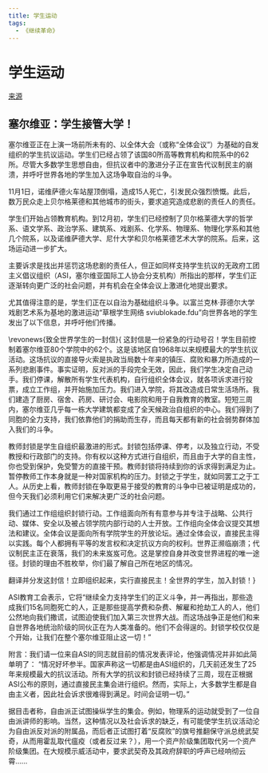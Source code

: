 ```yaml
---
title: 学生运动
tags:
  - 《继续革命》
---
```


# 学生运动

[来源](https://aitrus.info/node/6284)

## 塞尔维亚：学生接管大学！

塞尔维亚正在上演一场前所未有的、以全体大会（或称“全体会议”）为基础的自发组织的学生抗议运动。学生们已经占领了该国80所高等教育机构和院系中的62所。尽管大多数学生思想自由，但抗议者中的激进分子正在宣告代议制民主的崩溃，并呼吁世界各地的学生加入这场争取自治的斗争。

11月1日，诺维萨德火车站屋顶倒塌，造成15人死亡，引发民众强烈愤慨。此后，数万民众走上贝尔格莱德和其他城市的街头，要求追究造成悲剧的责任人的责任。

学生们开始占领教育机构。到12月初，学生们已经控制了贝尔格莱德大学的哲学系、语文学系、政治学系、建筑系、戏剧系、化学系、物理系、物理化学系和其他几个院系，以及诺维萨德大学、尼什大学和贝尔格莱德艺术大学的院系。后来，这场运动进一步扩大。

主要诉求是找出并惩罚这场悲剧的责任人，但正如同样支持学生抗议的无政府工团主义倡议组织（ASI，塞尔维亚国际工人协会分支机构）所指出的那样，学生们正逐渐转向更广泛的社会问题，并有机会在全体会议上激进化地提出要求。

尤其值得注意的是，学生们正在以自治为基础组织斗争。以富兰克林·菲德尔大学戏剧艺术系为基地的激进运动“草根学生网络 sviublokade.fdu”向世界各地的学生发出了以下信息，并呼吁他们传播。

\revonews{致全世界学生的一封信}{
这封信是一份紧急的行动号召！学生目前控制着塞尔维亚80个学院中的62个。这是该地区自1968年以来规模最大的学生抗议活动。这场抗议的直接导火索是执政当局数十年来的镇压、腐败和暴力所造成的一系列悲剧事件。事实证明，反对派的手段完全无效，因此，我们学生决定自己动手。我们停课，解散所有学生代表机构，自行组织全体会议，就各项诉求进行投票，成立工作组，并开始施加压力。我们进入学院，将其改造成日常生活场所。我们建造了厨房、宿舍、药房、研讨会、电影院和用于自我教育的教室。短短三周内，塞尔维亚几乎每一栋大学建筑都变成了全天候政治自组织的中心。我们得到了同胞的全力支持，我们依靠他们的捐助而生存，而且每天都有新的社会弱势群体加入我们的斗争。

教师封锁是学生自组织最激进的形式。封锁包括停课、停考，以及独立行动，不受教授和行政部门的支持。你有权以这种方式进行自组织，而且由于大学的自主性，你也受到保护，免受警方的直接干预。教师封锁将持续到你的诉求得到满足为止。暂停教师工作本身就是一种对国家机构的压力。封锁之于学生，就如同罢工之于工人。从历史上看，教师封锁在争取更易于接受的教育的斗争中已被证明是成功的，但今天我们必须利用它们来解决更广泛的社会问题。

我们通过工作组组织封锁行动。工作组面向所有有意参与并专注于战略、公共行动、媒体、安全以及被占领学院内部行动的人士开放。工作组向全体会议提交其想法和建议。全体会议是面向所有学院学生的开放论坛。通过全体会议，直接民主得以实践。每个人都拥有平等的发言权和决定抗议方向的权利。世界正濒临崩溃；代议制民主正在衰落，我们的未来岌岌可危。这是掌控自身并改变世界进程的唯一途径。封锁的理由不胜枚举，你们最了解自己所在地区的情况。

翻译并分发这封信！立即组织起来，实行直接民主！全世界的学生，加入封锁！}

ASI教育工会表示，它将“继续全力支持学生们的正义斗争，并一再指出，那些造成我们15名同胞死亡的人，正是那些提高学费和杂费、解雇和抢劫工人的人，他们公然地向我们撒谎，试图迫使我们加入第三次世界大战。而这场战争正是他们和来自世界各地统治阶级的同伙正在为人类准备的。他们不会得逞的。封锁学校仅仅是个开始，让我们在整个塞尔维亚阻止这一切！”

附言：我们请一位来自ASI的同志就目前的情况发表评论，他强调情况并非如此简单明了： “情况好坏参半。国家声称这一切都是由ASI组织的，几天前还发生了25年来规模最大的抗议活动。所有大学的抗议和封锁已经持续了三周，现在正根据ASI公布的原则，通过直接民主集会进行组织。然而，实际上，大多数学生都是自由主义者，因此社会诉求很难得到满足。时间会证明一切。”

据目击者称，自由派正试图操纵学生的集会。例如，物理系的运动就受到了一位自由派讲师的影响。当然，这种情况以及社会诉求的缺乏，有可能使学生抗议活动沦为自由派反对派的附属品，而后者正试图打着“反腐败”的旗号推翻保守派总统武契奇，从而用霍乱取代瘟疫（或者反过来？），用一个资产阶级集团取代另一个资产阶级集团。在大规模示威活动中，要求武契奇及其政府辞职的呼声已经响彻云霄……

